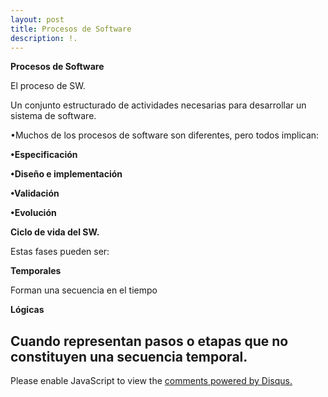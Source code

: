 ```yaml
---
layout: post
title: Procesos de Software
description: !.
---
```


**Procesos de Software**

El proceso de SW.

Un conjunto estructurado de actividades necesarias para
desarrollar un sistema de software.

•Muchos de los procesos de software son diferentes, pero todos
implican:

**•Especificación**

**•Diseño e implementación**

**•Validación**

**•Evolución**


**Ciclo de vida del SW.**

Estas fases pueden ser:

**Temporales**

Forman una secuencia en el tiempo

**Lógicas**

Cuando representan pasos o etapas que no constituyen
una secuencia temporal.
---
<div id="disqus_thread"></div>
<script>

/**
*  RECOMMENDED CONFIGURATION VARIABLES: EDIT AND UNCOMMENT THE SECTION BELOW TO INSERT DYNAMIC VALUES FROM YOUR PLATFORM OR CMS.
*  LEARN WHY DEFINING THESE VARIABLES IS IMPORTANT: https://disqus.com/admin/universalcode/#configuration-variables*/
/*
var disqus_config = function () {
this.page.url = PAGE_URL;  // Replace PAGE_URL with your page's canonical URL variable
this.page.identifier = PAGE_IDENTIFIER; // Replace PAGE_IDENTIFIER with your page's unique identifier variable
};
*/
(function() { // DON'T EDIT BELOW THIS LINE
var d = document, s = d.createElement('script');
s.src = 'https://introduccion.disqus.com/embed.js';
s.setAttribute('data-timestamp', +new Date());
(d.head || d.body).appendChild(s);
})();
</script>
<noscript>Please enable JavaScript to view the <a href="https://disqus.com/?ref_noscript">comments powered by Disqus.</a></noscript>
                            
